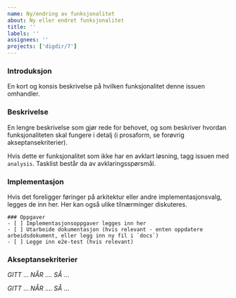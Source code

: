 ```yaml
---
name: Ny/endring av funksjonalitet
about: Ny eller endret funksjonalitet
title: ''
labels: ''
assignees: ''
projects: ['digdir/7']
---
```


### Introduksjon
En kort og konsis beskrivelse på hvilken funksjonalitet denne issuen omhandler.

### Beskrivelse
En lengre beskrivelse som gjør rede for behovet, og som beskriver hvordan funksjonaliteten skal fungere i detalj (i prosaform, se forøvrig akseptansekriterier). 

Hvis dette er funksjonalitet som ikke har en avklart løsning, tagg issuen med `analysis`. Tasklist består da av avklaringsspørsmål.

### Implementasjon
Hvis det foreligger føringer på arkitektur eller andre implementasjonsvalg, legges de inn her. Her kan også ulike tilnærminger diskuteres.

```[tasklist]
### Oppgaver
- [ ] Implementasjonsoppgaver legges inn her
- [ ] Utarbeide dokumentasjon (hvis relevant - enten oppdatere arbeidsdokument, eller legg inn ny fil i `docs`)
- [ ] Legge inn e2e-test (hvis relevant)
```

### Akseptansekriterier
_GITT_ ...
_NÅR_ ....
_SÅ_ ...

_GITT_ ...
_NÅR_ ....
_SÅ_ ...
